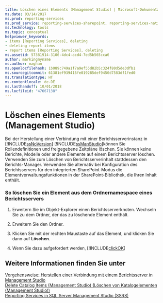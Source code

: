 ```yaml
---
title: Löschen eines Elements (Management Studio) | Microsoft-Dokumentation
ms.date: 03/14/2017
ms.prod: reporting-services
ms.prod_service: reporting-services-sharepoint, reporting-services-native
ms.technology: tools
ms.topic: conceptual
helpviewer_keywords:
- items [Reporting Services], deleting
- deleting report items
- report items [Reporting Services], deleting
ms.assetid: 57381914-3106-4dc4-acd4-7ed5b565cca6
author: markingmyname
ms.author: maghan
ms.openlocfilehash: 1b089c749a1f7a9ef55d82b5c324f80d5de3dfb1
ms.sourcegitcommit: 61381ef939415fe019285def9450d7583df1fed0
ms.translationtype: HT
ms.contentlocale: de-DE
ms.lasthandoff: 10/01/2018
ms.locfileid: "47667138"
---
```

# <a name="delete-an-item-management-studio"></a>Löschen eines Elements (Management Studio)
  Bei der Herstellung einer Verbindung mit einer Berichtsserverinstanz in [!INCLUDE[ssNoVersion](../../includes/ssnoversion-md.md)] [!INCLUDE[ssManStudio](../../includes/ssmanstudio-md.md)]können Sie Rollendefinitionen und freigegebene Zeitpläne löschen. Sie können keine Berichte, Modelle oder andere Elemente auf einem Berichtsserver löschen. Verwenden Sie zum Löschen von Berichtsserverinhalt stattdessen den Berichts-Manager. Verwenden Sie alternativ bei Konfiguration des Berichtsservers für den integrierten SharePoint-Modus die Elementverwaltungsfunktionen in der SharePoint-Bibliothek, die Ihren Inhalt enthält.  
  
### <a name="to-delete-an-item-in-the-report-server-folder-namespace"></a>So löschen Sie ein Element aus dem Ordnernamespace eines Berichtsservers  
  
1.  Erweitern Sie im Objekt-Explorer einen Berichtsserverknoten. Wechseln Sie zu dem Ordner, der das zu löschende Element enthält.  
  
2.  Erweitern Sie den Ordner.  
  
3.  Klicken Sie mit der rechten Maustaste auf das Element, und klicken Sie dann auf **Löschen**.  
  
4.  Wenn Sie dazu aufgefordert werden, [!INCLUDE[clickOK](../../includes/clickok-md.md)]  
  
## <a name="see-also"></a>Weitere Informationen finden Sie unter  
 [Vorgehensweise: Herstellen einer Verbindung mit einem Berichtsserver in Management Studio](../../reporting-services/tools/connect-to-a-report-server-in-management-studio.md)   
 [Delete Catalog Items (Management Studio) (Löschen von Katalogelementen (Management Studio))](../../reporting-services/tools/delete-catalog-items-management-studio.md)   
 [Reporting Services in SQL Server Management Studio (SSRS)](../../reporting-services/tools/reporting-services-in-sql-server-management-studio-ssrs.md)  
  
  
